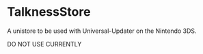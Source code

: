 # TalknessStore
A unistore to be used with Universal-Updater on the Nintendo 3DS.

DO NOT USE CURRENTLY
